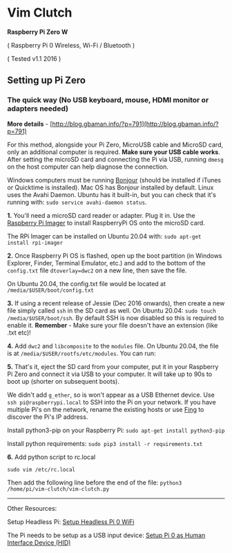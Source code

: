 # Vim Clutch

**Raspberry Pi Zero W**

( Raspberry Pi 0 Wireless, Wi-Fi / Bluetooth )

( Tested v1.1 2016 )

## Setting up Pi Zero

### The quick way (No USB keyboard, mouse, HDMI monitor or adapters needed)    

**More details** - [http://blog.gbaman.info/?p=791](http://blog.gbaman.info/?p=791)     
    
For this method, alongside your Pi Zero, MicroUSB cable and MicroSD card, only an additional computer is required. **Make sure your USB cable works**. After setting the microSD card and connecting the Pi via USB, running `dmesg` on the host computer can help diagnose the connection.

Windows computers must be running [Bonjour](https://support.apple.com/kb/DL999) (should be installed if iTunes or Quicktime is installed). Mac OS has Bonjour installed by default. Linux uses the Avahi Daemon. Ubuntu has it built-in, but you can check that it's running with: `sudo service avahi-daemon status`.

**1.** You'll need a microSD card reader or adapter. Plug it in. Use the [Raspberry Pi Imager](https://www.raspberrypi.org/software/) to install RaspberryPi OS onto the microSD card.

The RPi Imager can be installed on Ubuntu 20.04 with:
`sudo apt-get install rpi-imager`

**2.** Once Raspberry Pi OS is flashed, open up the boot partition (in Windows Explorer, Finder, Terminal Emulator, etc.) and add to the bottom of the `config.txt` file `dtoverlay=dwc2` on a new line, then save the file. 

On Ubuntu 20.04, the config.txt file would be located at `/media/$USER/boot/config.txt`

**3.** If using a recent release of Jessie (Dec 2016 onwards), then create a new file simply called `ssh` in the SD card as well. On Ubuntu 20.04: `sudo touch /media/$USER/boot/ssh`. By default SSH is now disabled so this is required to enable it. **Remember** - Make sure your file doesn't have an extension (like .txt etc)!    

**4.** Add `dwc2` and `libcomposite` to the `modules` file. On Ubuntu 20.04, the file is at `/media/$USER/rootfs/etc/modules`. You can run:

**5.** That's it, eject the SD card from your computer, put it in your Raspberry Pi Zero and connect it via USB to your computer. It will take up to 90s to boot up (shorter on subsequent boots).

We didn't add `g_ether`, so is won't appear as a USB Ethernet device. Use `ssh pi@raspberrypi.local` to SSH into the Pi on your network. If you have multiple Pi's on the network, rename the existing hosts or use [Fing](https://www.fing.com/products/development-toolkit) to discover the Pi's IP address.

Install python3-pip on your Raspberry Pi:
`sudo apt-get install python3-pip`

Install python requirements:
`sudo pip3 install -r requirements.txt`

**6.** Add python script to rc.local

`sudo vim /etc/rc.local`

Then add the following line before the end of the file:
`python3 /home/pi/vim-clutch/vim-clutch.py`

---

Other Resources:

Setup Headless Pi:
[Setup Headless Pi 0 WiFi](https://desertbot.io/blog/setup-pi-zero-w-headless-wifi)

The Pi needs to be setup as a USB input device:
[Setup Pi 0 as Human Interface Device (HID)](https://gndtovcc.home.blog/2020/04/17/turn-your-raspberry-pi-zero-into-a-usb-keyboard-hid/comment-page-1/?unapproved=2111&moderation-hash=a6db68e6d3caa5708e7279ef30ac555a#comment-2111)

